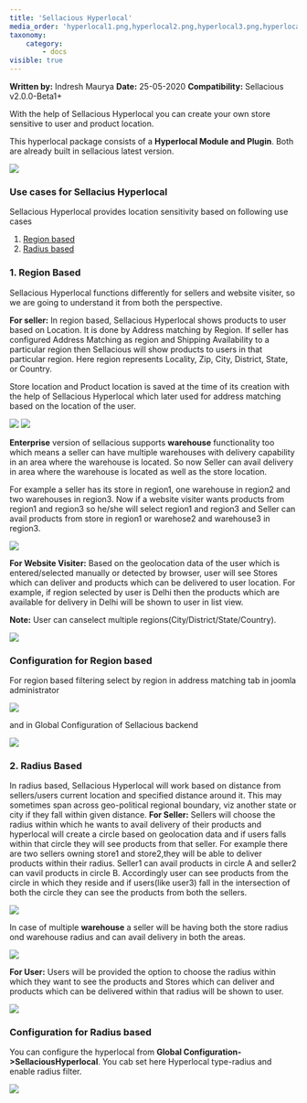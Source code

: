 ```yaml
---
title: 'Sellacious Hyperlocal'
media_order: 'hyperlocal1.png,hyperlocal2.png,hyperlocal3.png,hyperlocal4.png,hyperlocal5.png,hyperlocal6.png,hyperlocal7.png,rento mozo.png,hyperlocal.png,hyperlocalsdasd2.png,Region based .png,By distance.png,google api.png,gc by radius.png,gc by region.png,p location.png,product config.png,radius.png,seller location.png,product location.png,Untitled Diagram.png,Screenshot 2020-05-25 at 10.54.45 AM.png,Screenshot 2020-05-25 at 11.22.22 AM.png'
taxonomy:
    category:
        - docs
visible: true
---
```


**Written by:** Indresh Maurya
**Date:** 25-05-2020
**Compatibility:** Sellacious v2.0.0-Beta1+


With the help of Sellacious Hyperlocal you can create your own store sensitive to user and product location. 

This hyperlocal package consists of a **Hyperlocal Module and Plugin**. Both are already built in sellacious latest version.

![](Screenshot%202020-05-25%20at%2010.54.45%20AM.png)

### Use cases for Sellacius Hyperlocal
Sellacious Hyperlocal provides location sensitivity based on following use cases
1. [Region based](https://www.sellacious.com/learn/marketplace/hyperlocal#1-region-based)
2. [Radius based](https://www.sellacious.com/learn/marketplace/hyperlocal#2-radius-based)


### 1. Region Based 
Sellacious Hyperlocal functions differently for sellers and website visiter,  so we are going to understand it from both the perspective. 

**For seller:**  In region based, Sellacious Hyperlocal shows products to user based on Location. It is done by Address matching by Region. If seller has configured Address Matching as region and Shipping Availability to a particular region then Sellacious will show products to users in that particular region. Here region represents Locality, Zip, City, District, State, or Country.

Store location and Product location is saved at the time of its creation with the help of Sellacious Hyperlocal which later used for address matching based on the location of the user.

![](seller%20location.png)
![](product%20location.png)

**Enterprise** version of sellacious supports **warehouse** functionality too which means a seller can have multiple warehouses with delivery capability in an area where the warehouse is located. So now Seller can avail delivery in area where the warehouse is located as well as the store location.

For example a seller has its store in region1, one warehouse in region2 and two warehouses in region3. Now if a website visiter wants products from region1 and region3 so he/she will select region1 and region3 and Seller can avail products from store in region1 or warehose2 and warehouse3 in region3.

![](Untitled%20Diagram.png)

**For Website Visiter:**  Based on the geolocation data of the user which is entered/selected manually or detected by browser, user will see Stores which can deliver and products which can be delivered to user location.
For example, if region selected by user is Delhi then the products which are available for delivery in Delhi will be shown to user in list view.

**Note:** User can canselect multiple regions(City/District/State/Country).


![](rento%20mozo.png)
### Configuration for Region based
For region based filtering select by region in address matching tab in joomla administrator

![](Region%20based%20.png)

and in Global Configuration of Sellacious backend

![](gc%20by%20region.png)

### 2. Radius Based

In radius based, Sellacious Hyperlocal will work based on distance from sellers/users current location and specified distance around it. This may sometimes span across geo-political regional boundary, viz another state or city if they fall within given distance.
**For Seller:** Sellers will choose the radius within which he wants to avail delivery of their products and hyperlocal will create a circle based on geolocation data and if users falls within that circle they will see products from that seller.
For example there are two sellers owning store1 and store2,they will be able to deliver products within their radius.
Seller1 can avail products in circle A and seller2 can vavil products in circle B. Accordingly user can see products from the circle in which they reside and if users(like user3) fall in the intersection of both the circle they can see the products from both the sellers.

![](hyperlocalsdasd2.png)


 In case of multiple **warehouse** a seller will be having both the store radius ond warehouse radius and can avail delivery in both the areas.

![](hyperlocal.png)

**For User:** Users will be provided the option to choose the radius within which they want to see the products and Stores which can deliver and products which can be delivered within that radius will be shown to user.

![](radius.png)


### Configuration for Radius based
You can configure the hyperlocal from **Global Configuration->SellaciousHyperlocal**. You cab set here Hyperlocal type-radius and enable radius filter.

![](Screenshot%202020-05-25%20at%2011.22.22%20AM.png)










